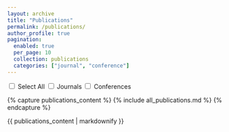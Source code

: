 ```yaml
---
layout: archive
title: "Publications"
permalink: /publications/
author_profile: true
pagination: 
  enabled: true
  per_page: 10
  collection: publications
  categories: ["journal", "conference"]
---
```


<div class="filter-container">
  <label><input type="checkbox" id="selectAll"> Select All</label>
  <label><input type="checkbox"  data-category="journal"> Journals</label>
  <label><input type="checkbox"  data-category="conference"> Conferences</label>
</div>

{% capture publications_content %}
{% include all_publications.md %}
{% endcapture %}

{{ publications_content | markdownify }}




